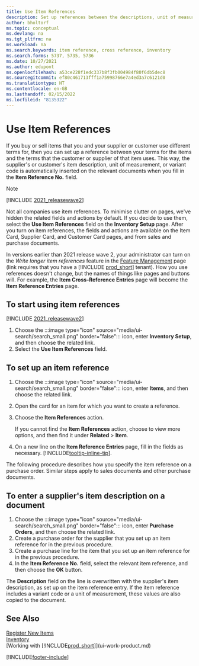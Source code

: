 ```yaml
---
title: Use Item References
description: Set up references between the descriptions, unit of measurements, and variants that you and your supplier or customer use for an item.
author: bholtorf
ms.topic: conceptual
ms.devlang: na
ms.tgt_pltfrm: na
ms.workload: na
ms.search.keywords: item reference, cross reference, inventory
ms.search.forms: 5737, 5735, 5736
ms.date: 10/27/2021
ms.author: edupont
ms.openlocfilehash: a53ce228f1edc337b8f3fb004984f80f6db5dec8
ms.sourcegitcommit: ef80c461713fff1a75998766e7a4ed3a7c6121d0
ms.translationtype: HT
ms.contentlocale: en-GB
ms.lasthandoff: 02/15/2022
ms.locfileid: "8135322"
---
```

# <a name="use-item-references"></a>Use Item References

If you buy or sell items that you and your supplier or customer use different terms for, then you can set up a reference between your terms for the items and the terms that the customer or supplier of that item uses. This way, the supplier's or customer's item description, unit of measurement, or variant code is automatically inserted on the relevant documents when you fill in the **Item Reference No.** field.  

> [!NOTE]
> [!INCLUDE [2021_releasewave2](includes/2021_releasewave2.md)]
>
> Not all companies use item references. To minimise clutter on pages, we've hidden the related fields and actions by default. If you decide to use them, select the **Use Item References** field on the **Inventory Setup** page. After you turn on item references, the fields and actions are available on the Item Card, Supplier Card, and Customer Card pages, and from sales and purchase documents.
>
> In versions earlier than 2021 release wave 2, your administrator can turn on the *Write longer item references* feature in the [Feature Management](https://businesscentral.dynamics.com/?page=2610) page (link requires that you have a [!INCLUDE [prod_short](includes/prod_short.md)] tenant). How you use references doesn't change, but the names of things like pages and buttons will. For example, the **Item Cross-Reference Entries** page will become the **Item Reference Entries** page.

## <a name="to-start-using-item-references"></a>To start using item references

[!INCLUDE [2021_releasewave2](includes/2021_releasewave2.md)]

1. Choose the :::image type="icon" source="media/ui-search/search_small.png" border="false"::: icon, enter **Inventory Setup**, and then choose the related link.
2. Select the **Use Item References** field.

## <a name="to-set-up-an-item-reference"></a>To set up an item reference

1. Choose the :::image type="icon" source="media/ui-search/search_small.png" border="false"::: icon, enter **Items**, and then choose the related link.
2. Open the card for an item for which you want to create a reference.
3. Choose the **Item References** action.

     If you cannot find the **Item References** action, choose to view more options, and then find it under **Related** > **Item**.
  
4. On a new line on the **Item Reference Entries** page, fill in the fields as necessary. [!INCLUDE[tooltip-inline-tip](includes/tooltip-inline-tip_md.md)].

The following procedure describes how you specify the item reference on a purchase order. Similar steps apply to sales documents and other purchase documents.  

## <a name="to-enter-a-vendors-item-description-on-a-document"></a>To enter a supplier's item description on a document

1. Choose the :::image type="icon" source="media/ui-search/search_small.png" border="false"::: icon, enter **Purchase Orders**, and then choose the related link.
2. Create a purchase order for the supplier that you set up an item reference for in the previous procedure.
3. Create a purchase line for the item that you set up an item reference for in the previous procedure.
4. In the **Item Reference No.** field, select the relevant item reference, and then choose the **OK** button.

The **Description** field on the line is overwritten with the supplier's item description, as set up on the item reference entry. If the item reference includes a variant code or a unit of measurement, these values are also copied to the document.  

## <a name="see-also"></a>See Also

[Register New Items](inventory-how-register-new-items.md)  
[Inventory](inventory-manage-inventory.md)  
[Working with [!INCLUDE[prod_short](includes/prod_short.md)]](ui-work-product.md)


[!INCLUDE[footer-include](includes/footer-banner.md)]